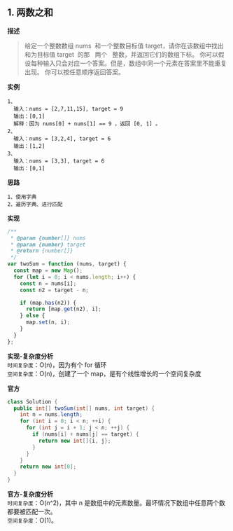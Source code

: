 ## 1. 两数之和

**描述**

> 给定一个整数数组 nums  和一个整数目标值 target，请你在该数组中找出 和为目标值 target  的那   两个   整数，并返回它们的数组下标。
> 你可以假设每种输入只会对应一个答案。但是，数组中同一个元素在答案里不能重复出现。
> 你可以按任意顺序返回答案。

**实例**

```
1、
  输入：nums = [2,7,11,15], target = 9
  输出：[0,1]
  解释：因为 nums[0] + nums[1] == 9 ，返回 [0, 1] 。
2、
  输入：nums = [3,2,4], target = 6
  输出：[1,2]
3、
  输入：nums = [3,3], target = 6
  输出：[0,1]
```

**思路**

```
1、使用字典
2、遍历字典、进行匹配
```

**实现**

```js
/**
 * @param {number[]} nums
 * @param {number} target
 * @return {number[]}
 */
var twoSum = function (nums, target) {
  const map = new Map();
  for (let i = 0; i < nums.length; i++) {
    const n = nums[i];
    const n2 = target - n;

    if (map.has(n2)) {
      return [map.get(n2), i];
    } else {
      map.set(n, i);
    }
  }
};
```

**实现-复杂度分析**  
`时间复杂度`：O(n)，因为有个 for 循环  
`空间复杂度`：O(n)，创建了一个 map，是有个线性增长的一个空间复杂度

**官方**

```java
class Solution {
  public int[] twoSum(int[] nums, int target) {
    int n = nums.length;
    for (int i = 0; i < n; ++i) {
      for (int j = i + 1; j < n; ++j) {
        if (nums[i] + nums[j] == target) {
          return new int[]{i, j};
        }
      }
    }
    return new int[0];
  }
}

```

**官方-复杂度分析**  
`时间复杂度`：O(n^2)，其中 n 是数组中的元素数量。最坏情况下数组中任意两个数都要被匹配一次。  
`空间复杂度`：O(1)。
